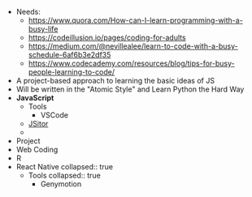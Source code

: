 - Needs:
	- https://www.quora.com/How-can-I-learn-programming-with-a-busy-life
	- https://codeillusion.io/pages/coding-for-adults
	- https://medium.com/@nevillealee/learn-to-code-with-a-busy-schedule-6af6b3e2df35
	- https://www.codecademy.com/resources/blog/tips-for-busy-people-learning-to-code/
- A project-based approach to learning the basic ideas of JS
- Will be written in the "Atomic Style" and Learn Python the Hard Way
- **JavaScript**
	- Tools
		- VSCode
	- [JSitor](https://jsitor.com/)
	-
- Project
- Web Coding
- R
- React Native
  collapsed:: true
	- Tools
	  collapsed:: true
		- Genymotion 